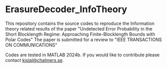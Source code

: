 # ErasureDecoder_InfoTheory
This repository contains the source codes to reproduce the Information theory related results of the paper "Undetected Error Probability in the Short Blocklength Regime: Approaching Finite-Blocklength Bounds with Polar Codes"
The paper is submitted for a review to "IEEE TRANSACTIONS ON COMMUNICATIONS"

Codes are tested in MATLAB 2024b. If you would like to contribute please contact kislal@chalmers.se. 

